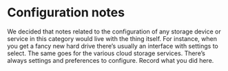 # Configuration notes

We decided that notes related to the configuration of any storage device or service in this category would live with the thing itself. For instance, when you get a fancy new hard drive there’s usually an interface with settings to select. The same goes for the various cloud storage services. There’s always settings and preferences to configure. Record what you did here.

